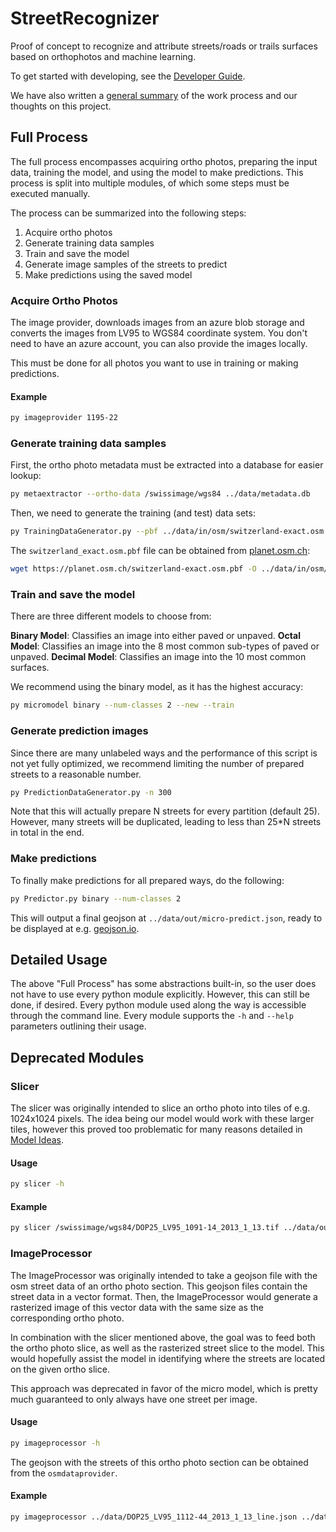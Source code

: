 # StreetRecognizer

Proof of concept to recognize and attribute streets/roads or trails surfaces based on orthophotos and machine learning.

To get started with developing, see the [Developer Guide](./developer-guide.md).

We have also written a [general summary](./summary.md) of the work process and our thoughts on this project.

## Full Process

The full process encompasses acquiring ortho photos, preparing the input data, training the model, and using the model to make predictions. This process is split into multiple modules, of which some steps must be executed manually.

The process can be summarized into the following steps:

1) Acquire ortho photos
2) Generate training data samples
3) Train and save the model
4) Generate image samples of the streets to predict
5) Make predictions using the saved model

### Acquire Ortho Photos

The image provider, downloads images from an azure blob storage and converts the images from LV95 to WGS84 coordinate system. You don't need to have an azure account, you can also provide the images locally.

This must be done for all photos you want to use in training or making predictions.

#### Example

```bash
py imageprovider 1195-22
```

### Generate training data samples

First, the ortho photo metadata must be extracted into a database for easier lookup:

```bash
py metaextractor --ortho-data /swissimage/wgs84 ../data/metadata.db
```

Then, we need to generate the training (and test) data sets:  

```bash
py TrainingDataGenerator.py --pbf ../data/in/osm/switzerland-exact.osm.pbf
```

The `switzerland_exact.osm.pbf` file can be obtained from [planet.osm.ch](https://planet.osm.ch/):

```bash
wget https://planet.osm.ch/switzerland-exact.osm.pbf -O ../data/in/osm/switzerland-exact.osm.pbf
```

### Train and save the model

There are three different models to choose from:

**Binary Model**: Classifies an image into either paved or unpaved.
**Octal Model**: Classifies an image into the 8 most common sub-types of paved or unpaved.
**Decimal Model**: Classifies an image into the 10 most common surfaces.

We recommend using the binary model, as it has the highest accuracy:

```bash
py micromodel binary --num-classes 2 --new --train
```

### Generate prediction images

Since there are many unlabeled ways and the performance of this script is not yet fully optimized, we recommend limiting the number of prepared streets to a reasonable number.

```bash
py PredictionDataGenerator.py -n 300
```

Note that this will actually prepare N streets for every partition (default 25). However, many streets will be duplicated, leading to less than 25*N streets in total in the end.

### Make predictions

To finally make predictions for all prepared ways, do the following:

```bash
py Predictor.py binary --num-classes 2
```

This will output a final geojson at `../data/out/micro-predict.json`, ready to be displayed at e.g. [geojson.io](https://geojson.io).

## Detailed Usage

The above "Full Process" has some abstractions built-in, so the user does not have to use every python module explicitly. However, this can still be done, if desired. Every python module used along the way is accessible through the command line. Every module supports the `-h` and `--help` parameters outlining their usage.

## Deprecated Modules

### Slicer

The slicer was originally intended to slice an ortho photo into tiles of e.g. 1024x1024 pixels. The idea being our model would work with these larger tiles, however this proved too problematic for many reasons detailed in [Model Ideas](./model.md).

#### Usage

```bash
py slicer -h
```

#### Example

```bash
py slicer /swissimage/wgs84/DOP25_LV95_1091-14_2013_1_13.tif ../data/out
```

### ImageProcessor

The ImageProcessor was originally intended to take a geojson file with the osm street data of an ortho photo section. This geojson files contain the street data in a vector format. Then, the ImageProcessor would generate a rasterized image of this vector data with the same size as the corresponding ortho photo.

In combination with the slicer mentioned above, the goal was to feed both the ortho photo slice, as well as the rasterized street slice to the model. This would hopefully assist the model in identifying where the streets are located on the given ortho slice.

This approach was deprecated in favor of the micro model, which is pretty much guaranteed to only always have one street per image.

#### Usage

```bash
py imageprocessor -h
```

The geojson with the streets of this ortho photo section can be obtained from the `osmdataprovider`.

#### Example

```bash
py imageprocessor ../data/DOP25_LV95_1112-44_2013_1_13_line.json ../data/DOP25_LV95_1112-44_2013_1_13-streets.tif --template /swissimage/wgs84/DOP25_LV95_1112-44_2013_1_13.tif --method rasterizeGeojson
```
